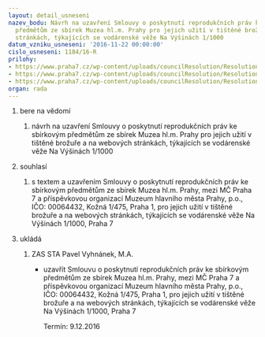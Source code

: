 ```yaml
---
layout: detail_usneseni
nazev_bodu: Návrh na uzavření Smlouvy o poskytnutí reprodukčních práv ke sbírkovým
  předmětům ze sbírek Muzea hl.m. Prahy pro jejich užití v tištěné brožuře a na webových
  stránkách, týkajících se vodárenské věže Na Výšinách 1/1000
datum_vzniku_usneseni: '2016-11-22 00:00:00'
cislo_usneseni: 1184/16-R
prilohy:
- https://www.praha7.cz/wp-content/uploads/councilResolution/Resolutions/28391/export/DZ_smlRepVV~136989.docx
- https://www.praha7.cz/wp-content/uploads/councilResolution/Resolutions/28391/export/02_smlRepVV~136988.docx
- https://www.praha7.cz/wp-content/uploads/councilResolution/Resolutions/28391/export/export~297287.pdf
organ: rada
---
```

<ol id="urzList" class="urzList_view"><li id="" class="urzClass1"><span name="1">bere na vědomí</span><ol class="urzOlClass"><li style="text-align: left;" id="" class="urzClass2"><span><p>návrh na uzavření Smlouvy o poskytnutí reprodukčních práv ke sbírkovým předmětům ze sbírek Muzea hl.m. Prahy pro jejich užití v tištěné brožuře a na webových stránkách, týkajících se vodárenské věže Na Výšinách 1/1000</p></span></li></ol></li><li id="" class="urzClass1"><span name="26">souhlasí</span><ol class="urzOlClass"><li style="text-align: left;" id="" class="urzClass2"><span><p>s textem a uzavřením Smlouvy o poskytnutí reprodukčních práv ke sbírkovým předmětům ze sbírek Muzea hl.m. Prahy, mezi MČ Praha 7 a příspěvkovou organizací&nbsp;Muzeum hlavního města Prahy, p.o., IČO:&nbsp;00064432, Kožná 1/475, Praha 1, pro jejich užití v tištěné brožuře a na webových stránkách, týkajících se vodárenské věže Na Výšinách 1/1000, Praha 7</p></span></li></ol></li><li class="urzClass1" id="urzUkoly"><span name="1">ukládá</span><ol class="urzOlClass"><li class="urzClass2"><span><p>ZAS STA Pavel Vyhnánek, M.A.</p></span><ul class="urzUlClass"><li class="urzClass3"><span><p>uzavřít Smlouvu o poskytnutí reprodukčních práv ke sbírkovým předmětům ze sbírek Muzea hl.m. Prahy, mezi MČ Praha 7 a příspěvkovou organizací Muzeum hlavního města Prahy, p.o., IČO: 00064432, Kožná 1/475, Praha 1, pro jejich užití v tištěné brožuře a na webových stránkách, týkajících se vodárenské věže Na Výšinách 1/1000, Praha 7</p></span><span class="urzUkolTermin">  Termín:&nbsp;9.12.2016</span></li></ul></li></ol></li></ol>